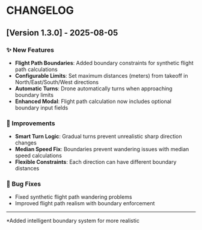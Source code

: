 # CHANGELOG

## [Version 1.3.0] - 2025-08-05

### ✨ New Features
- **Flight Path Boundaries**: Added boundary constraints for synthetic flight path calculations
- **Configurable Limits**: Set maximum distances (meters) from takeoff in North/East/South/West directions
- **Automatic Turns**: Drone automatically turns when approaching boundary limits
- **Enhanced Modal**: Flight path calculation now includes optional boundary input fields

### 🔧 Improvements
- **Smart Turn Logic**: Gradual turns prevent unrealistic sharp direction changes
- **Median Speed Fix**: Boundaries prevent wandering issues with median speed calculations
- **Flexible Constraints**: Each direction can have different boundary distances

### 🐛 Bug Fixes
- Fixed synthetic flight path wandering problems
- Improved flight path realism with boundary enforcement

---
*Added intelligent boundary system for more realistic